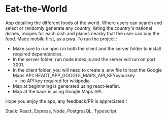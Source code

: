 # Eat-the-World
App detailing the different foods of the world.
Where users can search and select or randomly generate any country, listing the country's national dishes, recipes for each dish and places nearby that the user can buy the food.
Made mobile first, as a pwa.
To run the project :
- Make sure to run npm i in both the client and the server folder to install required dependencies.
- In the server folder, run node index.js and the server will run on port 3001.
- In the client folder, you will need to create a .env file to host the Google Maps API: REACT_APP_GOOGLE_MAPS_API_KEY=yourkey
    - no API key required for wikipedia
- Map at beginnning is generated using react-leaflet.
- Map at the back is using Google Maps API.

Hope you enjoy the app, any feedback/PR is appreciated !


Stack: React, Express, Node, PostgresQL, Typescript.
